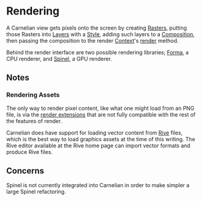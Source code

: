 # Rendering

A Carnelian view gets pixels onto the screen by creating
[Rasters](https://fuchsia-docs.firebaseapp.com/rust/carnelian/render/struct.Raster.html#), putting
those Rasters into
[Layers](https://fuchsia-docs.firebaseapp.com/rust/carnelian/render/struct.Layer.html) with a
[Style](https://fuchsia-docs.firebaseapp.com/rust/carnelian/render/generic/struct.Style.html),
adding such layers to a
[Composition](https://fuchsia-docs.firebaseapp.com/rust/carnelian/render/struct.Composition.html),
then passing the composition to the render
[Context](https://fuchsia-docs.firebaseapp.com/rust/carnelian/render/struct.Context.html)'s
[render](https://fuchsia-docs.firebaseapp.com/rust/carnelian/render/struct.Context.html#method.render) method.

Behind the render interface are two possible rendering libraries;
[Forma](https://fuchsia-docs.firebaseapp.com/rust/forma/index.html), a CPU renderer, and
[Spinel](https://fuchsia.googlesource.com/fuchsia/+/refs/heads/main/src/graphics/lib/compute/spinel),
a GPU renderer.

## Notes

### Rendering Assets

The only way to render pixel content, like what one might load from an PNG file, is via the
[render extensions](https://fuchsia-docs.firebaseapp.com/rust/carnelian/render/struct.RenderExt.html) that are
not fully compatible with the rest of the features of render.

Carnelian does have support for loading vector content from [Rive](https://rive.app) files, which is the best way to
load graphics assets at the time of this writing. The Rive editor available at the Rive home page can import vector
formats and produce Rive files.

## Concerns

Spinel is not currently integrated into Carnelian in order to make simpler a large Spinel refactoring.
